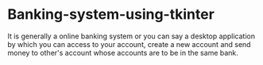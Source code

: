 # Banking-system-using-tkinter
It is generally a online banking system or you can say a desktop application by which you can access to your account, create a new account and send money to other's account whose accounts are to be in the same bank.

